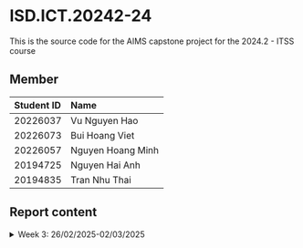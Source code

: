 # ISD.ICT.20242-24

This is the source code for the AIMS capstone project for the 2024.2 - ITSS course

## Member 
| Student ID  | Name               |
|:------------|:-------------------|
| 20226037    | Vu Nguyen Hao      |
| 20226073    | Bui Hoang Viet     |
| 20226057    | Nguyen Hoang Minh  |
| 20194725    | Nguyen Hai Anh     |
| 20194835    | Tran Nhu Thai      |

## Report content 

<details>
  <summary>Week 3: 26/02/2025-02/03/2025 </summary>
<br>
Complete Software Requirement Specification (SRS) of the AIMS capstone project
<details>
<summary>Vu Nguyen Hao</summary>
<br>

- Assigned tasks:
    - Overall discription (full)
    - UseCase Diagram
    - UseCase "Place order"
    - Review UseCase "Add/Update Product"

</details>

<details>
<summary>Bui Hoang Viet</summary>
<br>

- Assigned tasks:
    - Reliability + Performance
    - UseCase "Pay order"
    - Activity Diagram for pay order
    - Review UseCase "View Product Detail"

</details>

<details>
<summary>Nguyen Hoang Minh</summary>
<br>

- Assigned tasks:
    - Functionality + Usability
    - UseCase "Add/Update, Delete Product"
    - Activity Diagram for add/update, delete product
    - Review UseCase "Place Order" 

</details>

<details>
<summary>Nguyen Hai Anh</summary>
<br>

- Assigned tasks:
    - Introduction (full)
    - UseCase "View Product Detail"
    - Review UseCase "Place Rush Order"

</details>

<details>
<summary>Nguyen Hai Anh</summary>
<br>

- Assigned tasks:
    - Supportability + Other requirements
    - UseCase "Place Rush Order"
    - Review UseCase "Pay Order"
    
</details>

</details>

